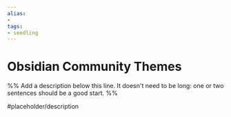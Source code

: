 ```yaml
---
alias: 
- 
tags:
- seedling
---
```


# Obsidian Community Themes

%% Add a description below this line. It doesn't need to be long: one or two sentences should be a good start. %%

#placeholder/description 
